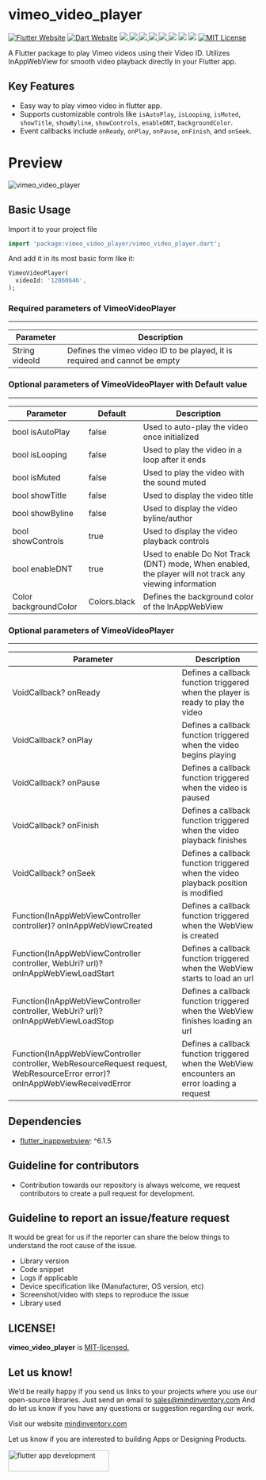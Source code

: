 # vimeo_video_player

<a href="https://flutter.dev/"><img src="https://img.shields.io/badge/flutter-website-deepskyblue.svg" alt="Flutter Website"></a>
<a href="https://dart.dev"><img src="https://img.shields.io/badge/dart-website-deepskyblue.svg" alt="Dart Website"></a>
<a href="https://developer.android.com" style="pointer-events: stroke;" target="_blank">
<img src="https://img.shields.io/badge/platform-Android-deepskyblue">
</a>
<a href="https://developer.apple.com/ios/" style="pointer-events: stroke;" target="_blank">
<img src="https://img.shields.io/badge/platform-iOS-deepskyblue">
</a>
<a href="" style="pointer-events: stroke;" target="_blank">
<img src="https://img.shields.io/badge/platform-Web-deepskyblue">
</a>
<a href="" style="pointer-events: stroke;" target="_blank">
<img src="https://img.shields.io/badge/platform-Mac-deepskyblue">
</a>
<a href="" style="pointer-events: stroke;" target="_blank">
<img src="https://img.shields.io/badge/platform-Windows-deepskyblue">
</a>
<a href=""><img src="https://app.codacy.com/project/badge/Grade/dc683c9cc61b499fa7cdbf54e4d9ff35"/></a>
<a href="https://github.com/Mindinventory/vimeo_video_player/blob/master/LICENSE" style="pointer-events: stroke;" target="_blank">
<img src="https://img.shields.io/github/license/Mindinventory/vimeo_video_player"></a>
<a href="https://pub.dev/packages/vimeo_video_player"><img src="https://img.shields.io/pub/v/vimeo_video_player?color=as&label=vimeo_video_player&logo=as1&logoColor=blue&style=social"></a>
<a href="https://github.com/Mindinventory/vimeo_video_player"><img src="https://img.shields.io/github/stars/Mindinventory/vimeo_video_player?style=social" alt="MIT License"></a>

A Flutter package to play Vimeo videos using their Video ID. Utilizes InAppWebView for smooth video
playback directly in your Flutter app.

## Key Features

* Easy way to play vimeo video in flutter app.
* Supports customizable controls like `isAutoPlay`, `isLooping`, `isMuted`, `showTitle`,
  `showByline`,
  `showControls`, `enableDNT`, `backgroundColor`.
* Event callbacks include `onReady`, `onPlay`, `onPause`, `onFinish`, and `onSeek`.

# Preview

![vimeo_video_player](https://github.com/Mindinventory/vimeo_video_player/raw/master/screenshots/vimeo_video_player.gif)

## Basic Usage

Import it to your project file

```dart
import 'package:vimeo_video_player/vimeo_video_player.dart';
```

And add it in its most basic form like it:

```dart
VimeoVideoPlayer(
  videoId: '12860646',
);
```

### Required parameters of VimeoVideoPlayer
------------

| Parameter      | Description                                                                 |
|----------------|-----------------------------------------------------------------------------|
| String videoId | Defines the vimeo video ID to be played, it is required and cannot be empty |

### Optional parameters of VimeoVideoPlayer with Default value
------------

| Parameter              | Default      | Description                                                                                             |
|------------------------|--------------|---------------------------------------------------------------------------------------------------------|
| bool isAutoPlay        | false        | Used to auto-play the video once initialized                                                            |
| bool isLooping         | false        | Used to play the video in a loop after it ends                                                          |
| bool isMuted           | false        | Used to play the video with the sound muted                                                             |
| bool showTitle         | false        | Used to display the video title                                                                         |
| bool showByline        | false        | Used to display the video byline/author                                                                 |
| bool showControls      | true         | Used to display the video playback controls                                                             |
| bool enableDNT         | true         | Used to enable Do Not Track (DNT) mode, When enabled, the player will not track any viewing information |
| Color backgroundColor  | Colors.black | Defines the background color of the InAppWebView                                                        |

### Optional parameters of VimeoVideoPlayer
------------

| Parameter                                                                                                                    | Description                                                                                  |
|------------------------------------------------------------------------------------------------------------------------------|----------------------------------------------------------------------------------------------|
| VoidCallback? onReady                                                                                                        | Defines a callback function triggered when the player is ready to play the video             |
| VoidCallback? onPlay                                                                                                         | Defines a callback function triggered when the video begins playing                          |
| VoidCallback? onPause                                                                                                        | Defines a callback function triggered when the video is paused                               |
| VoidCallback? onFinish                                                                                                       | Defines a callback function triggered when the video playback finishes                       |
| VoidCallback? onSeek                                                                                                         | Defines a callback function triggered when the video playback position is modified           |
| Function(InAppWebViewController controller)? onInAppWebViewCreated                                                           | Defines a callback function triggered when the WebView is created                            |
| Function(InAppWebViewController controller, WebUri? url)? onInAppWebViewLoadStart                                            | Defines a callback function triggered when the WebView starts to load an url                 |
| Function(InAppWebViewController controller, WebUri? url)? onInAppWebViewLoadStop                                             | Defines a callback function triggered when the WebView finishes loading an url               |
| Function(InAppWebViewController controller, WebResourceRequest request, WebResourceError error)? onInAppWebViewReceivedError | Defines a callback function triggered when the WebView encounters an error loading a request |

## Dependencies

* [flutter_inappwebview](https://pub.dev/packages/flutter_inappwebview): ^6.1.5

## Guideline for contributors

* Contribution towards our repository is always welcome, we request contributors to create a pull
  request for development.

## Guideline to report an issue/feature request

It would be great for us if the reporter can share the below things to understand the root cause of
the issue.

* Library version
* Code snippet
* Logs if applicable
* Device specification like (Manufacturer, OS version, etc)
* Screenshot/video with steps to reproduce the issue
* Library used

## LICENSE!

**vimeo_video_player**
is [MIT-licensed.](https://github.com/Mindinventory/vimeo_video_player/blob/master/LICENSE)

## Let us know!

We’d be really happy if you send us links to your projects where you use our open-source libraries.
Just send an email to [sales@mindinventory.com](mailto:sales@mindinventory.com) And do let us know
if you have any questions or suggestion regarding our work.

Visit our website [mindinventory.com](https://www.mindinventory.com)

Let us know if you are interested to building Apps or Designing Products.
<p><a href="https://www.mindinventory.com/contact-us.php?utm_source=gthb&utm_medium=repo&utm_campaign=vimeo_video_player" target="__blank">
<img src="https://github.com/Mindinventory/vimeo_video_player/raw/master/assets/have_a_project_button.png" width="203" height="43"  alt="flutter app development">
</a></p>